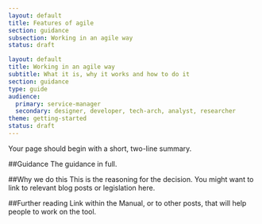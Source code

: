 ```yaml
---
layout: default
title: Features of agile
section: guidance
subsection: Working in an agile way
status: draft

layout: default
title: Working in an agile way
subtitle: What it is, why it works and how to do it
section: guidance
type: guide
audience:
  primary: service-manager
  secondary: designer, developer, tech-arch, analyst, researcher
theme: getting-started
status: draft
---
```

    
Your page should begin with a short, two-line summary.

##Guidance
The guidance in full.

##Why we do this
This is the reasoning for the decision. You might want to link to relevant blog posts or legislation here.

##Further reading
Link within the Manual, or to other posts, that will help people to work on the tool.